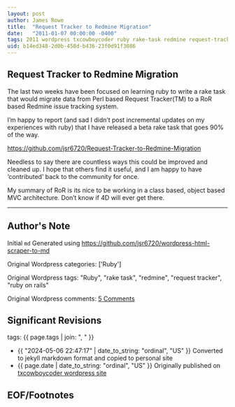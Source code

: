 ```yaml
---
layout: post
author: James Rowe
title:  "Request Tracker to Redmine Migration"
date:   "2011-01-07 00:00:00 -0400"
tags: 2011 wordpress txcowboycoder ruby rake-task redmine request-tracker ruby-on-rails
uid: b14ed348-2d0b-458d-b436-23f0d91f3086
---
```



## Request Tracker to Redmine Migration


The last two weeks have been focused on learning ruby to write a rake task that would migrate data from Perl based Request Tracker(TM) to a RoR based Redmine issue tracking system.


I’m happy to report (and sad I didn’t post incremental updates on my experiences with ruby) that I have released a beta rake task that goes 90% of the way.


<https://github.com/jsr6720/Request-Tracker-to-Redmine-Migration>


Needless to say there are countless ways this could be improved and cleaned up. I hope that others find it useful, and I am happy to have ‘contributed’ back to the community for once.


My summary of RoR is its nice to be working in a class based, object based MVC architecture. Don’t know if 4D will ever get there.




---

## Author's Note

Initial `md` Generated using <https://github.com/jsr6720/wordpress-html-scraper-to-md>

Original Wordpress categories: ['Ruby']

Original Wordpress tags: "Ruby", "rake task", "redmine", "request tracker", "ruby on rails"

Original Wordpress comments: <a href="https://txcowboycoder.wordpress.com/2011/01/07/request-tracker-to-redmine-migration/#comments">5 Comments</a>

## Significant Revisions

tags: {{ page.tags | join: ", " }} <!-- todo move this somewhere -->

- {{ "2024-05-06 22:47:17" | date_to_string: "ordinal", "US" }} Converted to jekyll markdown format and copied to personal site
- {{ page.date | date_to_string: "ordinal", "US" }} Originally published on [txcowboycoder wordpress site](https://txcowboycoder.wordpress.com/2011/01/07/request-tracker-to-redmine-migration/)

## EOF/Footnotes

